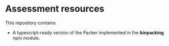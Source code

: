 # Assessment resources

This repository contains

* A typescript-ready version of the Packer implemented in the __binpacking__ npm module.
